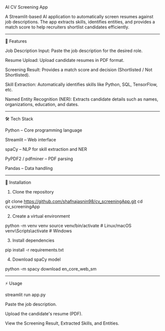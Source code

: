 AI CV Screening App

A Streamlit-based AI application to automatically screen resumes against job descriptions. The app extracts skills, identifies entities, and provides a match score to help recruiters shortlist candidates efficiently.


---

📝 Features

Job Description Input: Paste the job description for the desired role.

Resume Upload: Upload candidate resumes in PDF format.

Screening Result: Provides a match score and decision (Shortlisted / Not Shortlisted).

Skill Extraction: Automatically identifies skills like Python, SQL, TensorFlow, etc.

Named Entity Recognition (NER): Extracts candidate details such as names, organizations, education, and dates.



---

🛠 Tech Stack

Python – Core programming language

Streamlit – Web interface

spaCy – NLP for skill extraction and NER

PyPDF2 / pdfminer – PDF parsing

Pandas – Data handling



---

🚀 Installation

1. Clone the repository



git clone https://github.com/shafnajasnin98/cv_screeningApp.git
cd cv_screeningApp

2. Create a virtual environment



python -m venv venv
source venv/bin/activate  # Linux/macOS
venv\Scripts\activate     # Windows

3. Install dependencies



pip install -r requirements.txt

4. Download spaCy model



python -m spacy download en_core_web_sm


---

⚡ Usage

streamlit run app.py

Paste the job description.

Upload the candidate's resume (PDF).

View the Screening Result, Extracted Skills, and Entities.
